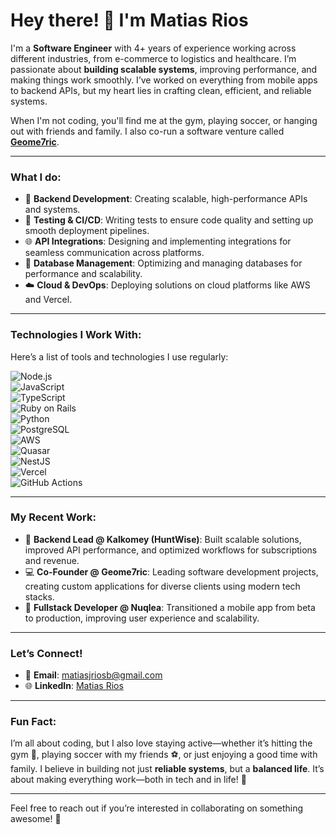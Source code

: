 # Hey there! 👋 I'm Matias Rios

I'm a **Software Engineer** with 4+ years of experience working across different industries, from e-commerce to logistics and healthcare. I’m passionate about **building scalable systems**, improving performance, and making things work smoothly. I’ve worked on everything from mobile apps to backend APIs, but my heart lies in crafting clean, efficient, and reliable systems.  

When I'm not coding, you'll find me at the gym, playing soccer, or hanging out with friends and family. I also co-run a software venture called **[Geome7ric](https://geome7ric.com)**.

---

### What I do:
- 🚀 **Backend Development**: Creating scalable, high-performance APIs and systems.
- 🔧 **Testing & CI/CD**: Writing tests to ensure code quality and setting up smooth deployment pipelines.
- 🌐 **API Integrations**: Designing and implementing integrations for seamless communication across platforms.
- 💾 **Database Management**: Optimizing and managing databases for performance and scalability.
- ☁️ **Cloud & DevOps**: Deploying solutions on cloud platforms like AWS and Vercel.

---

### Technologies I Work With:
Here’s a list of tools and technologies I use regularly:

![Node.js](https://img.shields.io/badge/Node.js-339933?style=flat-square&logo=node.js&logoColor=white)  
![JavaScript](https://img.shields.io/badge/JavaScript-F7DF1E?style=flat-square&logo=javascript&logoColor=black)  
![TypeScript](https://img.shields.io/badge/TypeScript-3178C6?style=flat-square&logo=typescript&logoColor=white)  
![Ruby on Rails](https://img.shields.io/badge/Ruby_on_Rails-CC0000?style=flat-square&logo=ruby-on-rails&logoColor=white)  
![Python](https://img.shields.io/badge/Python-3776AB?style=flat-square&logo=python&logoColor=white)  
![PostgreSQL](https://img.shields.io/badge/PostgreSQL-336791?style=flat-square&logo=postgresql&logoColor=white)  
![AWS](https://img.shields.io/badge/AWS-232F3E?style=flat-square&logo=amazonaws&logoColor=white)  
![Quasar](https://img.shields.io/badge/Quasar-43B8D9?style=flat-square&logo=quasar&logoColor=white)  
![NestJS](https://img.shields.io/badge/NestJS-E0234E?style=flat-square&logo=nestjs&logoColor=white)  
![Vercel](https://img.shields.io/badge/Vercel-000000?style=flat-square&logo=vercel&logoColor=white)  
![GitHub Actions](https://img.shields.io/badge/GitHub_Actions-2088FF?style=flat-square&logo=github-actions&logoColor=white)

---

### My Recent Work:
- 🦅 **Backend Lead @ Kalkomey (HuntWise)**: Built scalable solutions, improved API performance, and optimized workflows for subscriptions and revenue.
- 💻 **Co-Founder @ Geome7ric**: Leading software development projects, creating custom applications for diverse clients using modern tech stacks.
- 📱 **Fullstack Developer @ Nuqlea**: Transitioned a mobile app from beta to production, improving user experience and scalability.

---

### Let’s Connect!  
- 📧 **Email**: [matiasjriosb@gmail.com](mailto:matiasjriosb@gmail.com)  
- 🌐 **LinkedIn**: [Matias Rios](https://www.linkedin.com/in/matiasjriosb/)  

---

### Fun Fact:
I’m all about coding, but I also love staying active—whether it’s hitting the gym 💪, playing soccer with my friends ⚽, or just enjoying a good time with family. I believe in building not just **reliable systems**, but a **balanced life**. It’s about making everything work—both in tech and in life! 🌱

---

Feel free to reach out if you’re interested in collaborating on something awesome! 🚀
